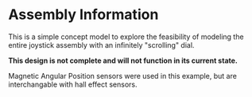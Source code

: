 # Assembly Information
This is a simple concept model to explore the feasibility of modeling the entire joystick assembly with an infinitely "scrolling" dial.

**This design is not complete and will not function in its current state.**

Magnetic Angular Position sensors were used in this example, but are interchangable with hall effect sensors.
